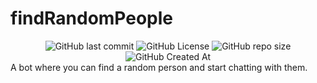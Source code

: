 # findRandomPeople
<div display="flex" align="center">
<img alt="GitHub last commit" src="https://img.shields.io/github/last-commit/Avenger2256/findRandomPeople?style=for-the-badge">
<img alt="GitHub License" src="https://img.shields.io/github/license/Avenger2256/findRandomPeople?style=for-the-badge">
<img alt="GitHub repo size" src="https://img.shields.io/github/repo-size/Avenger2256/findRandomPeople?style=for-the-badge">
<img alt="GitHub Created At" src="https://img.shields.io/github/created-at/Avenger2256/findRandomPeople?style=for-the-badge">
</div>
<a align="center">A bot where you can find a random person and start chatting with them.</a>